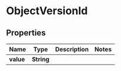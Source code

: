 

# ObjectVersionId


## Properties

| Name | Type | Description | Notes |
|------------ | ------------- | ------------- | -------------|
|**value** | **String** |  |  |



